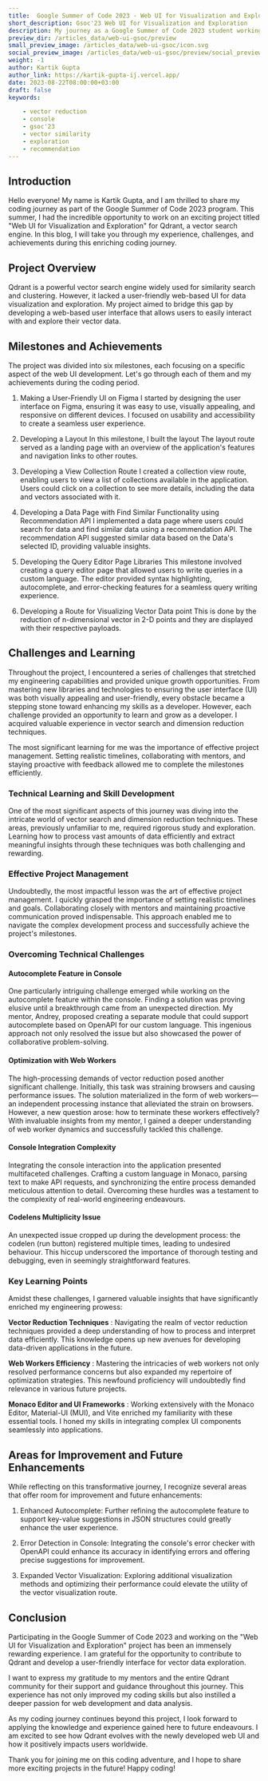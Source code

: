 ```yaml
---
title:  Google Summer of Code 2023 - Web UI for Visualization and Exploration
short_description: Gsoc'23 Web UI for Visualization and Exploration
description: My journey as a Google Summer of Code 2023 student working on the "Web UI for Visualization and Exploration" project for Qdrant.
preview_dir: /articles_data/web-ui-gsoc/preview
small_preview_image: /articles_data/web-ui-gsoc/icon.svg
social_preview_image: /articles_data/web-ui-gsoc/preview/social_preview.jpg
weight: -1
author: Kartik Gupta
author_link: https://kartik-gupta-ij.vercel.app/
date: 2023-08-22T08:00:00+03:00
draft: false
keywords: 

    - vector reduction
    - console 
    - gsoc'23 
    - vector similarity
    - exploration
    - recommendation
---
```




## Introduction

Hello everyone! My name is Kartik Gupta, and I am thrilled to share my coding journey as part of the Google Summer of Code 2023 program. This summer, I had the incredible opportunity to work on an exciting project titled "Web UI for Visualization and Exploration" for Qdrant, a vector search engine. In this blog, I will take you through my experience, challenges, and achievements during this enriching coding journey.

## Project Overview

Qdrant is a powerful vector search engine widely used for similarity search and clustering. However, it lacked a user-friendly web-based UI for data visualization and exploration. My project aimed to bridge this gap by developing a web-based user interface that allows users to easily interact with and explore their vector data.

## Milestones and Achievements

The project was divided into six milestones, each focusing on a specific aspect of the web UI development. Let's go through each of them and my achievements during the coding period.

1. Making a User-Friendly UI on Figma I started by designing the user interface on Figma, ensuring it was easy to use, visually appealing, and responsive on different devices. I focused on usability and accessibility to create a seamless user experience.
    
2. Developing a Layout In this milestone, I built the layout The layout route served as a landing page with an overview of the application's features and navigation links to other routes.
    
3. Developing a View Collection Route I created a collection view route, enabling users to view a list of collections available in the application. Users could click on a collection to see more details, including the data and vectors associated with it.
    
4. Developing a Data Page with Find Similar Functionality using Recommendation API I implemented a data page where users could search for data and find similar data using a recommendation API. The recommendation API suggested similar data based on the Data's selected ID, providing valuable insights.
    
5. Developing the Query Editor Page Libraries This milestone involved creating a query editor page that allowed users to write queries in a custom language. The editor provided syntax highlighting, autocomplete, and error-checking features for a seamless query writing experience.
    
6. Developing a Route for Visualizing Vector Data point This is done by the reduction of n-dimensional vector in 2-D points and they are displayed with their respective payloads.
    

## Challenges and Learning

Throughout the project, I encountered a series of challenges that stretched my engineering capabilities and provided unique growth opportunities. From mastering new libraries and technologies to ensuring the user interface (UI) was both visually appealing and user-friendly, every obstacle became a stepping stone toward enhancing my skills as a developer. However, each challenge provided an opportunity to learn and grow as a developer. I acquired valuable experience in vector search and dimension reduction techniques.

The most significant learning for me was the importance of effective project management. Setting realistic timelines, collaborating with mentors, and staying proactive with feedback allowed me to complete the milestones efficiently.

### Technical Learning and Skill Development

One of the most significant aspects of this journey was diving into the intricate world of vector search and dimension reduction techniques. These areas, previously unfamiliar to me, required rigorous study and exploration. Learning how to process vast amounts of data efficiently and extract meaningful insights through these techniques was both challenging and rewarding.

### Effective Project Management

Undoubtedly, the most impactful lesson was the art of effective project management. I quickly grasped the importance of setting realistic timelines and goals. Collaborating closely with mentors and maintaining proactive communication proved indispensable. This approach enabled me to navigate the complex development process and successfully achieve the project's milestones.

### Overcoming Technical Challenges

#### Autocomplete Feature in Console

One particularly intriguing challenge emerged while working on the autocomplete feature within the console. Finding a solution was proving elusive until a breakthrough came from an unexpected direction. My mentor, Andrey, proposed creating a separate module that could support autocomplete based on OpenAPI for our custom language. This ingenious approach not only resolved the issue but also showcased the power of collaborative problem-solving.

#### Optimization with Web Workers

The high-processing demands of vector reduction posed another significant challenge. Initially, this task was straining browsers and causing performance issues. The solution materialized in the form of web workers—an independent processing instance that alleviated the strain on browsers. However, a new question arose: how to terminate these workers effectively? With invaluable insights from my mentor, I gained a deeper understanding of web worker dynamics and successfully tackled this challenge.

#### Console Integration Complexity

Integrating the console interaction into the application presented multifaceted challenges. Crafting a custom language in Monaco, parsing text to make API requests, and synchronizing the entire process demanded meticulous attention to detail. Overcoming these hurdles was a testament to the complexity of real-world engineering endeavours.

#### Codelens Multiplicity Issue

An unexpected issue cropped up during the development process: the codelen (run button) registered multiple times, leading to undesired behaviour. This hiccup underscored the importance of thorough testing and debugging, even in seemingly straightforward features.

### Key Learning Points

Amidst these challenges, I garnered valuable insights that have significantly enriched my engineering prowess:

**Vector Reduction Techniques** : Navigating the realm of vector reduction techniques provided a deep understanding of how to process and interpret data efficiently. This knowledge opens up new avenues for developing data-driven applications in the future.

**Web Workers Efficiency** : Mastering the intricacies of web workers not only resolved performance concerns but also expanded my repertoire of optimization strategies. This newfound proficiency will undoubtedly find relevance in various future projects.

**Monaco Editor and UI Frameworks** : Working extensively with the Monaco Editor, Material-UI (MUI), and Vite enriched my familiarity with these essential tools. I honed my skills in integrating complex UI components seamlessly into applications.

## Areas for Improvement and Future Enhancements

While reflecting on this transformative journey, I recognize several areas that offer room for improvement and future enhancements:

1. Enhanced Autocomplete: Further refining the autocomplete feature to support key-value suggestions in JSON structures could greatly enhance the user experience.
    
2. Error Detection in Console: Integrating the console's error checker with OpenAPI could enhance its accuracy in identifying errors and offering precise suggestions for improvement.
    
3. Expanded Vector Visualization: Exploring additional visualization methods and optimizing their performance could elevate the utility of the vector visualization route.
    

## Conclusion

Participating in the Google Summer of Code 2023 and working on the "Web UI for Visualization and Exploration" project has been an immensely rewarding experience. I am grateful for the opportunity to contribute to Qdrant and develop a user-friendly interface for vector data exploration.

I want to express my gratitude to my mentors and the entire Qdrant community for their support and guidance throughout this journey. This experience has not only improved my coding skills but also instilled a deeper passion for web development and data analysis.

As my coding journey continues beyond this project, I look forward to applying the knowledge and experience gained here to future endeavours. I am excited to see how Qdrant evolves with the newly developed web UI and how it positively impacts users worldwide.

Thank you for joining me on this coding adventure, and I hope to share more exciting projects in the future! Happy coding!
